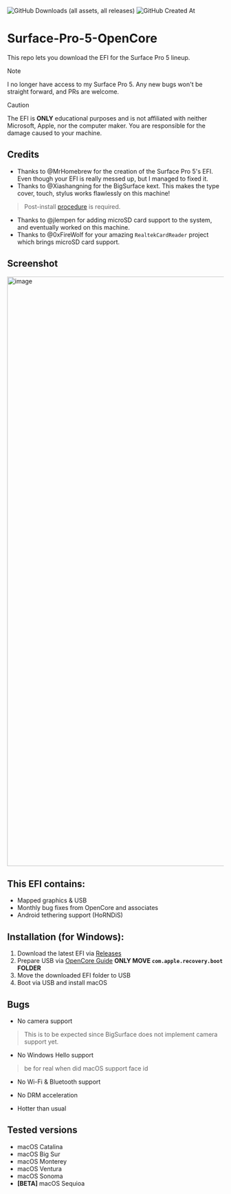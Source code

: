 ![GitHub Downloads (all assets, all releases)](https://img.shields.io/github/downloads/pgbsean/Surface-Pro-5-OpenCore/total) ![GitHub Created At](https://img.shields.io/github/created-at/pgbsean/Surface-Pro-5-OpenCore)



# Surface-Pro-5-OpenCore

This repo lets you download the EFI for the Surface Pro 5 lineup.
>[!NOTE]
>I no longer have access to my Surface Pro 5. Any new bugs won't be straight forward, and PRs are welcome.

>[!CAUTION]
>The EFI is **ONLY** educational purposes and is not affiliated with neither Microsoft, Apple, nor the computer maker. You are responsible for the damage caused to your machine.

## Credits
+ Thanks to @MrHomebrew for the creation of the Surface Pro 5's EFI. Even though your EFI is really messed up, but I managed to fixed it.
+ Thanks to @Xiashangning for the BigSurface kext. This makes the type cover, touch, stylus works flawlessly on this machine!
> Post-install [procedure](https://github.com/Xiashangning/IPTSDaemon) is required.
+ Thanks to @jlempen for adding microSD card support to the system, and eventually worked on this machine.
+ Thanks to @0xFireWolf for your amazing `RealtekCardReader` project which brings microSD card support.

## Screenshot
<img width="1368" alt="image" src="https://github.com/PGBSean/Surface-Pro-5-OpenCore/assets/97381104/6b836385-6148-4c61-88de-3711c060a834">



## This EFI contains:
+ Mapped graphics & USB
+ Monthly bug fixes from OpenCore and associates
+ Android tethering support (HoRNDiS)

## Installation (for Windows):
1. Download the latest EFI via [Releases](https://github.com/PGBSean/Surface-Pro-5-OpenCore/releases/latest)
2. Prepare USB via [OpenCore Guide](https://dortania.github.io/OpenCore-Install-Guide/installer-guide/windows-install.html#making-the-installer) **ONLY MOVE `com.apple.recovery.boot` FOLDER**
3. Move the downloaded EFI folder to USB
4. Boot via USB and install macOS

## Bugs
+ No camera support
> This is to be expected since BigSurface does not implement camera support yet.

+ No Windows Hello support
> be for real when did macOS support face id

+ No Wi-Fi & Bluetooth support

+ No DRM acceleration

+ Hotter than usual


## Tested versions
+ macOS Catalina
+ macOS Big Sur
+ macOS Monterey
+ macOS Ventura
+ macOS Sonoma
+ **[BETA]** macOS Sequioa

